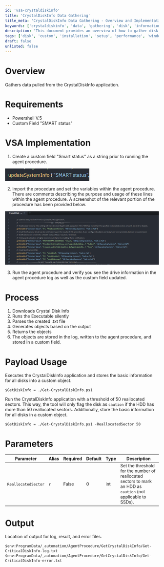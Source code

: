 ```yaml
---
id: 'vsa-crystaldiskinfo'
title: 'CrystalDiskInfo Data Gathering'
title_meta: 'CrystalDiskInfo Data Gathering - Overview and Implementation'
keywords: ['crystaldiskinfo', 'data', 'gathering', 'disk', 'information', 'custom', 'field']
description: 'This document provides an overview of how to gather disk information using the CrystalDiskInfo application within the Kaseya VSA environment. It outlines the requirements, implementation steps, and parameters for executing the process effectively.'
tags: ['disk', 'custom', 'installation', 'setup', 'performance', 'windows']
draft: false
unlisted: false
---
```

# Overview
Gathers data pulled from the CrystalDiskInfo application.

# Requirements
- Powershell V.5
- Custom Field "SMART status"

# VSA Implementation
1. Create a custom field "Smart status" as a string prior to running the agent procedure.

![Screenshot](../../../static/img/Crystal-Disk---Drive-Info/image_1.png)

2. Import the procedure and set the variables within the agent procedure. There are comments describing the purpose and usage of these lines within the agent procedure. A screenshot of the relevant portion of the procedure has been provided below.

![Screenshot](../../../static/img/Crystal-Disk---Drive-Info/image_2.png)

3. Run the agent procedure and verify you see the drive information in the agent procedure log as well as the custom field updated.

# Process
1. Downloads Crystal Disk Info
2. Runs the Executable silently
3. Parses the created .txt file
4. Generates objects based on the output
5. Returns the objects
6. The objects are stored in the log, written to the agent procedure, and stored in a custom field.

# Payload Usage
Executes the CrystalDiskInfo application and stores the basic information for all disks into a custom object.

```
$GetDiskInfo = ./Get-CrystalDiskInfo.ps1
```

Run the CrystalDiskInfo application with a threshold of 50 reallocated sectors. This way, the tool will only flag the disk as `caution` if the HDD has more than 50 reallocated sectors. Additionally, store the basic information for all disks in a custom object.

```
$GetDiskInfo = ./Get-CrystalDiskInfo.ps1 -ReallocatedSector 50
```

# Parameters

| Parameter          | Alias | Required | Default | Type | Description                                                                                      |
|--------------------|-------|----------|---------|------|--------------------------------------------------------------------------------------------------|
| `ReallocatedSector` | `r`   | False    | 0       | int  | Set the threshold for the number of reallocated sectors to mark an HDD as `caution` (not applicable to SSDs). |

# Output
Location of output for log, result, and error files.

```
$env:ProgramData/_automation/AgentProcedure/GetCrystalDiskInfo/Get-CriticalDiskInfo-log.txt
$env:ProgramData/_automation/AgentProcedure/GetCrystalDiskInfo/Get-CriticalDiskInfo-error.txt
```



